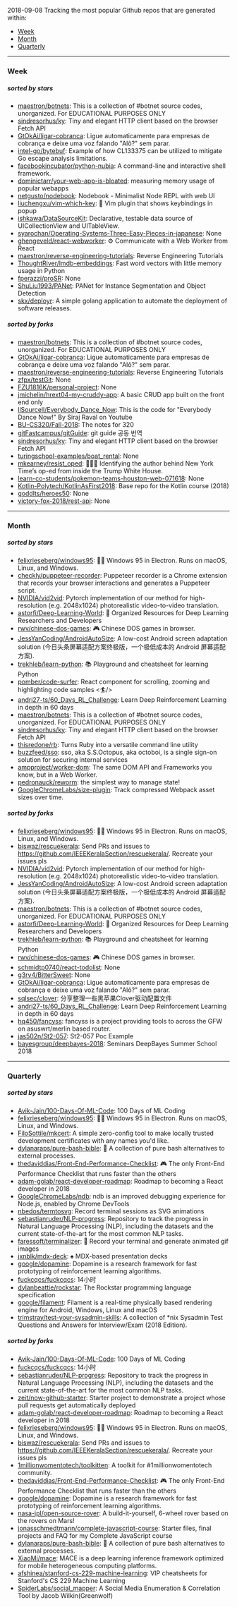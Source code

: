 2018-09-08
Tracking the most popular Github repos that are generated within: 
* [Week](https://github.com/polebug/github_trending_spider/blob/master/2018-09-08.md#week)
* [Month](https://github.com/polebug/github_trending_spider/blob/master/2018-09-08.md#month)
* [Quarterly](https://github.com/polebug/github_trending_spider/blob/master/2018-09-08.md#quarterly)
--- 
### Week 
##### sorted by stars 
* [maestron/botnets](https://github.com/maestron/botnets): This is a collection of #botnet source codes, unorganized. For EDUCATIONAL PURPOSES ONLY
* [sindresorhus/ky](https://github.com/sindresorhus/ky): Tiny and elegant HTTP client based on the browser Fetch API
* [GtOkAi/ligar-cobranca](https://github.com/GtOkAi/ligar-cobranca): Ligue automaticamente para empresas de cobrança e deixe uma voz falando "Alô?" sem parar.
* [intel-go/bytebuf](https://github.com/intel-go/bytebuf): Example of how CL133375 can be utilized to mitigate Go escape analysis limitations.
* [facebookincubator/python-nubia](https://github.com/facebookincubator/python-nubia): A command-line and interactive shell framework.
* [dominictarr/your-web-app-is-bloated](https://github.com/dominictarr/your-web-app-is-bloated): measuring memory usage of popular webapps
* [netgusto/nodebook](https://github.com/netgusto/nodebook): Nodebook - Minimalist Node REPL with web UI
* [liuchengxu/vim-which-key](https://github.com/liuchengxu/vim-which-key): :tulip: Vim plugin that shows keybindings in popup
* [ishkawa/DataSourceKit](https://github.com/ishkawa/DataSourceKit): Declarative, testable data source of UICollectionView and UITableView.
* [syarochan/Operating-Systems-Three-Easy-Pieces-in-japanese](https://github.com/syarochan/Operating-Systems-Three-Easy-Pieces-in-japanese): None
* [ghengeveld/react-webworker](https://github.com/ghengeveld/react-webworker): ⚙️ Communicate with a Web Worker from React
* [maestron/reverse-engineering-tutorials](https://github.com/maestron/reverse-engineering-tutorials): Reverse Engineering Tutorials
* [ThoughtRiver/lmdb-embeddings](https://github.com/ThoughtRiver/lmdb-embeddings): Fast word vectors with little memory usage in Python
* [fperazzi/proSR](https://github.com/fperazzi/proSR): None
* [ShuLiu1993/PANet](https://github.com/ShuLiu1993/PANet): PANet for Instance Segmentation and Object Detection
* [skx/deployr](https://github.com/skx/deployr): A simple golang application to automate the deployment of software releases.
##### sorted by forks 
* [maestron/botnets](https://github.com/maestron/botnets): This is a collection of #botnet source codes, unorganized. For EDUCATIONAL PURPOSES ONLY
* [GtOkAi/ligar-cobranca](https://github.com/GtOkAi/ligar-cobranca): Ligue automaticamente para empresas de cobrança e deixe uma voz falando "Alô?" sem parar.
* [maestron/reverse-engineering-tutorials](https://github.com/maestron/reverse-engineering-tutorials): Reverse Engineering Tutorials
* [zfpx/testGit](https://github.com/zfpx/testGit): None
* [FZU1816K/personal-project](https://github.com/FZU1816K/personal-project): None
* [jmichelin/hrext04-my-cruddy-app](https://github.com/jmichelin/hrext04-my-cruddy-app): A basic CRUD app built on the front end only
* [llSourcell/Everybody_Dance_Now](https://github.com/llSourcell/Everybody_Dance_Now): This is the code for "Everybody Dance Now!" By Siraj Raval on Youtube
* [BU-CS320/Fall-2018](https://github.com/BU-CS320/Fall-2018): The notes for 320
* [gitFastcampus/gitGuide](https://github.com/gitFastcampus/gitGuide): git guide 공동 번역
* [sindresorhus/ky](https://github.com/sindresorhus/ky): Tiny and elegant HTTP client based on the browser Fetch API
* [turingschool-examples/boat_rental](https://github.com/turingschool-examples/boat_rental): None
* [mkearney/resist_oped](https://github.com/mkearney/resist_oped): 🕵🏽‍♀️ Identifying the author behind New York Time’s op-ed from inside the Trump White House.
* [learn-co-students/pokemon-teams-houston-web-071618](https://github.com/learn-co-students/pokemon-teams-houston-web-071618): None
* [Kotlin-Polytech/KotlinAsFirst2018](https://github.com/Kotlin-Polytech/KotlinAsFirst2018): Base repo for the Kotlin course (2018)
* [goddlts/heroes50](https://github.com/goddlts/heroes50): None
* [victory-fox-2018/rest-api](https://github.com/victory-fox-2018/rest-api): None
--- 
### Month 
##### sorted by stars 
* [felixrieseberg/windows95](https://github.com/felixrieseberg/windows95): 💩🚀 Windows 95 in Electron. Runs on macOS, Linux, and Windows.
* [checkly/puppeteer-recorder](https://github.com/checkly/puppeteer-recorder): Puppeteer recorder is a Chrome extension that records your browser interactions and generates a  Puppeteer script.
* [NVIDIA/vid2vid](https://github.com/NVIDIA/vid2vid): Pytorch implementation of our method for high-resolution (e.g. 2048x1024) photorealistic video-to-video translation.
* [astorfi/Deep-Learning-World](https://github.com/astorfi/Deep-Learning-World): :satellite: Organized Resources for Deep Learning Researchers and Developers
* [rwv/chinese-dos-games](https://github.com/rwv/chinese-dos-games): 🎮 Chinese DOS games in browser.
* [JessYanCoding/AndroidAutoSize](https://github.com/JessYanCoding/AndroidAutoSize): A low-cost Android screen adaptation solution (今日头条屏幕适配方案终极版，一个极低成本的 Android 屏幕适配方案).
* [trekhleb/learn-python](https://github.com/trekhleb/learn-python): 📚 Playground and cheatsheet for learning Python
* [pomber/code-surfer](https://github.com/pomber/code-surfer): React component for scrolling, zooming and highlighting code samples <🏄/>
* [andri27-ts/60_Days_RL_Challenge](https://github.com/andri27-ts/60_Days_RL_Challenge): Learn Deep Reinforcement Learning in depth in 60 days
* [maestron/botnets](https://github.com/maestron/botnets): This is a collection of #botnet source codes, unorganized. For EDUCATIONAL PURPOSES ONLY
* [sindresorhus/ky](https://github.com/sindresorhus/ky): Tiny and elegant HTTP client based on the browser Fetch API
* [thisredone/rb](https://github.com/thisredone/rb): Turns Ruby into a versatile command line utility
* [buzzfeed/sso](https://github.com/buzzfeed/sso): sso, aka S.S.Octopus, aka octoboi, is a single sign-on solution for securing internal services
* [ampproject/worker-dom](https://github.com/ampproject/worker-dom): The same DOM API and Frameworks you know, but in a Web Worker.
* [pedronauck/reworm](https://github.com/pedronauck/reworm): the simplest way to manage state!
* [GoogleChromeLabs/size-plugin](https://github.com/GoogleChromeLabs/size-plugin): Track compressed Webpack asset sizes over time.
##### sorted by forks 
* [felixrieseberg/windows95](https://github.com/felixrieseberg/windows95): 💩🚀 Windows 95 in Electron. Runs on macOS, Linux, and Windows.
* [biswaz/rescuekerala](https://github.com/biswaz/rescuekerala): Send PRs and issues to https://github.com/IEEEKeralaSection/rescuekerala/. Recreate your issues pls
* [NVIDIA/vid2vid](https://github.com/NVIDIA/vid2vid): Pytorch implementation of our method for high-resolution (e.g. 2048x1024) photorealistic video-to-video translation.
* [JessYanCoding/AndroidAutoSize](https://github.com/JessYanCoding/AndroidAutoSize): A low-cost Android screen adaptation solution (今日头条屏幕适配方案终极版，一个极低成本的 Android 屏幕适配方案).
* [maestron/botnets](https://github.com/maestron/botnets): This is a collection of #botnet source codes, unorganized. For EDUCATIONAL PURPOSES ONLY
* [astorfi/Deep-Learning-World](https://github.com/astorfi/Deep-Learning-World): :satellite: Organized Resources for Deep Learning Researchers and Developers
* [trekhleb/learn-python](https://github.com/trekhleb/learn-python): 📚 Playground and cheatsheet for learning Python
* [rwv/chinese-dos-games](https://github.com/rwv/chinese-dos-games): 🎮 Chinese DOS games in browser.
* [schmidtp0740/react-todolist](https://github.com/schmidtp0740/react-todolist): None
* [g3rv4/BitterSweet](https://github.com/g3rv4/BitterSweet): None
* [GtOkAi/ligar-cobranca](https://github.com/GtOkAi/ligar-cobranca): Ligue automaticamente para empresas de cobrança e deixe uma voz falando "Alô?" sem parar.
* [sqlsec/clover](https://github.com/sqlsec/clover): 分享整理一些黑苹果Clover驱动配置文件
* [andri27-ts/60_Days_RL_Challenge](https://github.com/andri27-ts/60_Days_RL_Challenge): Learn Deep Reinforcement Learning in depth in 60 days
* [hq450/fancyss](https://github.com/hq450/fancyss): fancyss is a project providing tools to across the GFW on asuswrt/merlin based router.
* [jas502n/St2-057](https://github.com/jas502n/St2-057): St2-057 Poc Example
* [bayesgroup/deepbayes-2018](https://github.com/bayesgroup/deepbayes-2018): Seminars DeepBayes Summer School 2018
--- 
### Quarterly 
##### sorted by stars 
* [Avik-Jain/100-Days-Of-ML-Code](https://github.com/Avik-Jain/100-Days-Of-ML-Code): 100 Days of ML Coding
* [felixrieseberg/windows95](https://github.com/felixrieseberg/windows95): 💩🚀 Windows 95 in Electron. Runs on macOS, Linux, and Windows.
* [FiloSottile/mkcert](https://github.com/FiloSottile/mkcert): A simple zero-config tool to make locally trusted development certificates with any names you'd like.
* [dylanaraps/pure-bash-bible](https://github.com/dylanaraps/pure-bash-bible): 📖 A collection of pure bash alternatives to external processes.
* [thedaviddias/Front-End-Performance-Checklist](https://github.com/thedaviddias/Front-End-Performance-Checklist): 🎮 The only Front-End Performance Checklist that runs faster than the others
* [adam-golab/react-developer-roadmap](https://github.com/adam-golab/react-developer-roadmap): Roadmap to becoming a React developer in 2018
* [GoogleChromeLabs/ndb](https://github.com/GoogleChromeLabs/ndb): ndb is an improved debugging experience for Node.js, enabled by Chrome DevTools
* [nbedos/termtosvg](https://github.com/nbedos/termtosvg): Record terminal sessions as SVG animations
* [sebastianruder/NLP-progress](https://github.com/sebastianruder/NLP-progress): Repository to track the progress in Natural Language Processing (NLP), including the datasets and the current state-of-the-art for the most common NLP tasks.
* [faressoft/terminalizer](https://github.com/faressoft/terminalizer): 🦄 Record your terminal and generate animated gif images
* [jxnblk/mdx-deck](https://github.com/jxnblk/mdx-deck): :spades: MDX-based presentation decks
* [google/dopamine](https://github.com/google/dopamine): Dopamine is a research framework for fast prototyping of reinforcement learning algorithms. 
* [fuckcqcs/fuckcqcs](https://github.com/fuckcqcs/fuckcqcs): 14小时
* [dylanbeattie/rockstar](https://github.com/dylanbeattie/rockstar): The Rockstar programming language specification
* [google/filament](https://github.com/google/filament): Filament is a real-time physically based rendering engine for Android, Windows, Linux and macOS
* [trimstray/test-your-sysadmin-skills](https://github.com/trimstray/test-your-sysadmin-skills): A collection of *nix Sysadmin Test Questions and Answers for Interview/Exam (2018 Edition).
##### sorted by forks 
* [Avik-Jain/100-Days-Of-ML-Code](https://github.com/Avik-Jain/100-Days-Of-ML-Code): 100 Days of ML Coding
* [fuckcqcs/fuckcqcs](https://github.com/fuckcqcs/fuckcqcs): 14小时
* [sebastianruder/NLP-progress](https://github.com/sebastianruder/NLP-progress): Repository to track the progress in Natural Language Processing (NLP), including the datasets and the current state-of-the-art for the most common NLP tasks.
* [zeit/now-github-starter](https://github.com/zeit/now-github-starter): Starter project to demonstrate a project whose pull requests get automatically deployed
* [adam-golab/react-developer-roadmap](https://github.com/adam-golab/react-developer-roadmap): Roadmap to becoming a React developer in 2018
* [felixrieseberg/windows95](https://github.com/felixrieseberg/windows95): 💩🚀 Windows 95 in Electron. Runs on macOS, Linux, and Windows.
* [biswaz/rescuekerala](https://github.com/biswaz/rescuekerala): Send PRs and issues to https://github.com/IEEEKeralaSection/rescuekerala/. Recreate your issues pls
* [1millionwomentotech/toolkitten](https://github.com/1millionwomentotech/toolkitten): A toolkit for #1millionwomentotech community.
* [thedaviddias/Front-End-Performance-Checklist](https://github.com/thedaviddias/Front-End-Performance-Checklist): 🎮 The only Front-End Performance Checklist that runs faster than the others
* [google/dopamine](https://github.com/google/dopamine): Dopamine is a research framework for fast prototyping of reinforcement learning algorithms. 
* [nasa-jpl/open-source-rover](https://github.com/nasa-jpl/open-source-rover): A build-it-yourself, 6-wheel rover based on the rovers on Mars!
* [jonasschmedtmann/complete-javascript-course](https://github.com/jonasschmedtmann/complete-javascript-course): Starter files, final projects and FAQ for my Complete JavaScript course
* [dylanaraps/pure-bash-bible](https://github.com/dylanaraps/pure-bash-bible): 📖 A collection of pure bash alternatives to external processes.
* [XiaoMi/mace](https://github.com/XiaoMi/mace): MACE is a deep learning inference framework optimized for mobile heterogeneous computing platforms.
* [afshinea/stanford-cs-229-machine-learning](https://github.com/afshinea/stanford-cs-229-machine-learning): VIP cheatsheets for Stanford's CS 229 Machine Learning
* [SpiderLabs/social_mapper](https://github.com/SpiderLabs/social_mapper): A Social Media Enumeration & Correlation Tool by Jacob Wilkin(Greenwolf)
